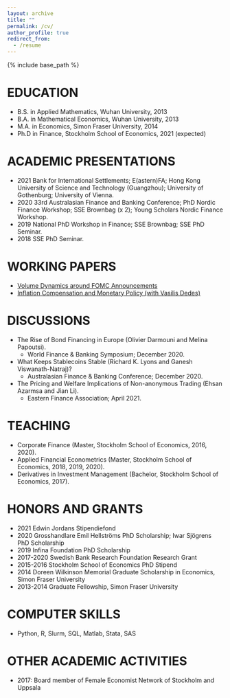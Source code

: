 ```yaml
---
layout: archive
title: ""
permalink: /cv/
author_profile: true
redirect_from:
  - /resume
---
```


{% include base_path %}

EDUCATION
======
* B.S. in Applied Mathematics, Wuhan University, 2013
* B.A. in Mathematical Economics, Wuhan University, 2013
* M.A. in Economics, Simon Fraser University, 2014
* Ph.D in Finance, Stockholm School of Economics, 2021 (expected)
  
ACADEMIC PRESENTATIONS
======
* 2021 Bank for International Settlements; E(astern)FA; Hong Kong University of Science and Technology (Guangzhou); University of Gothenburg; University of Vienna.
* 2020 33rd Australasian Finance and Banking Conference; PhD Nordic Finance Workshop; SSE Brownbag (x 2); Young Scholars Nordic Finance Workshop.
* 2019 National PhD Workshop in Finance; SSE Brownbag; SSE PhD Seminar.
* 2018 SSE PhD Seminar.

WORKING PAPERS
======
  * [Volume Dynamics around FOMC Announcements](https://papers.ssrn.com/sol3/papers.cfm?abstract_id=3730543)
  * [Inflation Compensation and Monetary Policy (with Vasilis Dedes)](https://papers.ssrn.com/sol3/papers.cfm?abstract_id=3699348)
 
DISCUSSIONS
======
  * The Rise of Bond Financing in Europe (Olivier Darmouni and Melina Papoutsi).
     - World Finance & Banking Symposium; December 2020.
  * What Keeps Stablecoins Stable (Richard K. Lyons and Ganesh Viswanath-Natraj)? 
     - Australasian Finance & Banking Conference; December 2020.
  * The Pricing and Welfare Implications of Non-anonymous Trading (Ehsan Azarmsa and Jian Li).
     - Eastern Finance Association; April 2021.
  
TEACHING
======
  * Corporate Finance (Master, Stockholm School of Economics, 2016, 2020).
  * Applied Financial Econometrics (Master, Stockholm School of Economics, 2018, 2019, 2020).
  * Derivatives in Investment Management (Bachelor, Stockholm School of Economics, 2017).

HONORS AND GRANTS
======
  * 2021 Edwin Jordans Stipendiefond
  * 2020 Grosshandlare Emil Hellströms PhD Scholarship; Iwar Sjögrens PhD Scholarship
  * 2019 Infina Foundation PhD Scholarship
  * 2017-2020 Swedish Bank Research Foundation Research Grant
  * 2015-2016 Stockholm School of Economics PhD Stipend
  * 2014 Doreen Wilkinson Memorial Graduate Scholarship in Economics, Simon Fraser University
  * 2013-2014 Graduate Fellowship, Simon Fraser University

COMPUTER SKILLS
======
  * Python, R, Slurm, SQL, Matlab, Stata, SAS

OTHER ACADEMIC ACTIVITIES
======
  * 2017: Board member of Female Economist Network of Stockholm and Uppsala
